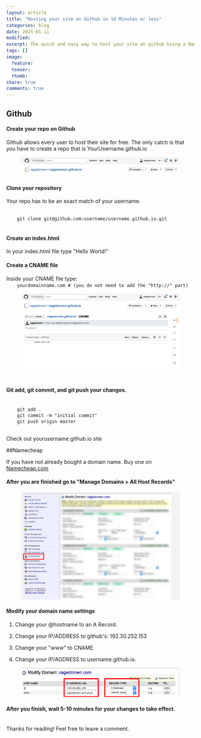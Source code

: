 ```yaml
---
layout: article
title: "Hosting your site on Github in 10 Minutes or less"
categories: blog
date: 2015-01-11
modified:
excerpt: The quick and easy way to host your site on github Using a NameCheap domain name in 10 Minutes or less.
tags: []
image:
  feature: 
  teaser: 
  thumb:
share: true
comments: true
---
```


## Github
<h4>Create your repo on Github</h4>

Github allows every user to host their site for free. The only catch is that you have to create a repo that is YourUsername.github.io

<figure>
    <img src="../../images/github_io.png"></a>
</figure>

<h4>Clone your repository</h4>

Your repo has to be an exact match of your username.
<pre>
    <code>
    git clone git@github.com:username/username.github.io.git
    </code>
</pre>

<h4>Create an index.html</h4>

In your index.html file type "Hello World!"

<h4>Create a CNAME file</h4>
Inside your CNAME file type:

<code>
    yourdomainname.com # (you do not need to add the "http://" part)
</code>

<figure>
    <img src="../../images/cname.png"></a>
</figure>

<h4>Git add, git commit, and git push your changes.</h4>

<pre>
    <code>
    git add .
    git commit -m "initial commit"
    git push origin master
    </code>
</pre>
Check out yourusername.github.io site

##Namecheap

If you have not already bought a domain name. Buy one on <a href="https://namecheap.com">Namecheap.com</a>

<h4>After you are finished go to "Manage Domains > All Host Records"</h4>

<figure>
    <img src="../../images/all_host_records.png"></a>
</figure>

<h4>Modify your domain name settings</h4>

1) Change your @hostname to an A Record. 

2) Change your IP/ADDRESS to github's: 192.30.252.153

3) Change your "www" to CNAME. 

4) Change your IP/ADDRESS to username.github.io.

<figure>
    <img src="../../images/manage_domain.png"></a>
</figure>

<h4>After you finish, wait 5-10 minutes for your changes to take effect.</h4>

<br>
Thanks for reading! 
Feel free to leave a comment.
